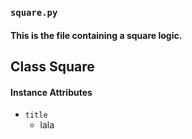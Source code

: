 
### ```square.py```
#### This is the file containing a square logic.
## Class Square
#### Instance Attributes
* ```title```
    - lala
